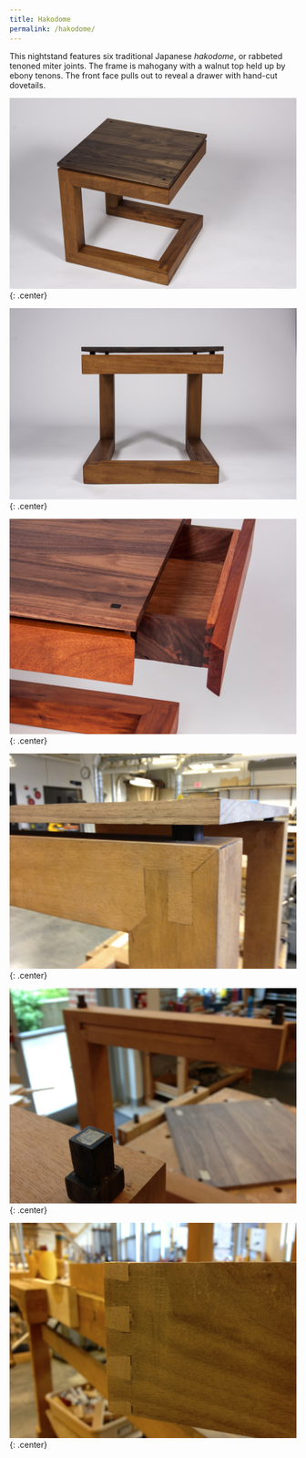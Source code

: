 ```yaml
---
title: Hakodome
permalink: /hakodome/
---
```


This nightstand features six traditional Japanese _hakodome_, or rabbeted tenoned miter joints. The frame is mahogany with a walnut top held up by ebony tenons. The front face pulls out to reveal a drawer with hand-cut dovetails.

![final_1](/img/hakodome/final_iso_closed.jpg){: .center}

![final_2](/img/hakodome/final_front.jpg){: .center}

![final_3](/img/hakodome/final_detail.jpg){: .center}

![build_1](/img/hakodome/build_1.jpg){: .center}

![build_2](/img/hakodome/build_2.jpg){: .center}

![build_3](/img/hakodome/build_3.jpg){: .center}
